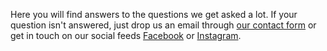 Here you will find answers to the questions we get asked a lot. If your question isn't answered, just drop us an email through [our contact form](/contact/) or get in touch on our social feeds [Facebook](https://www.facebook.com/Folkingebrew-167577637289407/) or [Instagram](https://www.instagram.com/folkingebrew/).
